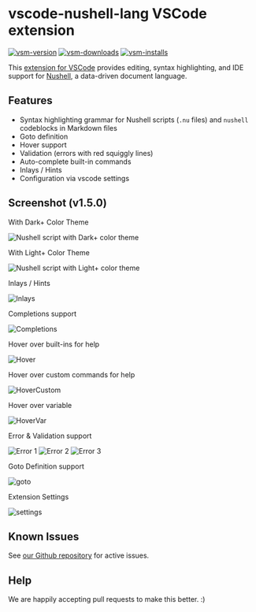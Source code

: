 # vscode-nushell-lang VSCode extension

[![vsm-version](https://img.shields.io/visual-studio-marketplace/v/TheNuProjectContributors.vscode-nushell-lang?style=flat-square&label=VS%20Marketplace&logo=visual-studio-code)](https://marketplace.visualstudio.com/items?itemName=TheNuProjectContributors.vscode-nushell-lang)
[![vsm-downloads](https://img.shields.io/visual-studio-marketplace/d/TheNuProjectContributors.vscode-nushell-lang?style=flat-square&label=downloads&logo=visual-studio-code)](https://marketplace.visualstudio.com/items?itemName=TheNuProjectContributors.vscode-nushell-lang)
[![vsm-installs](https://img.shields.io/visual-studio-marketplace/i/TheNuProjectContributors.vscode-nushell-lang?style=flat-square&label=installs&logo=visual-studio-code)](https://marketplace.visualstudio.com/items?itemName=TheNuProjectContributors.vscode-nushell-lang)

This [extension for VSCode](https://marketplace.visualstudio.com/items?itemName=TheNuProjectContributors.vscode-nushell-lang) provides editing, syntax highlighting, and IDE support for [Nushell](http://nushell.sh), a data-driven document language.

## Features

- Syntax highlighting grammar for Nushell scripts (`.nu` files) and ``nushell`` codeblocks in Markdown files
- Goto definition
- Hover support
- Validation (errors with red squiggly lines)
- Auto-complete built-in commands
- Inlays / Hints
- Configuration via vscode settings

## Screenshot (v1.5.0)

With Dark+ Color Theme

![Nushell script with Dark+ color theme](https://raw.githubusercontent.com/nushell/vscode-nushell-lang/main/assets/150-dark.png)

With Light+ Color Theme

![Nushell script with Light+ color theme](https://raw.githubusercontent.com/nushell/vscode-nushell-lang/main/assets/150-light.png)

Inlays / Hints

![Inlays](https://raw.githubusercontent.com/nushell/vscode-nushell-lang/main/assets/150-inlays.png)

Completions support

![Completions](https://raw.githubusercontent.com/nushell/vscode-nushell-lang/main/assets/150-completions.png)

Hover over built-ins for help

![Hover](https://raw.githubusercontent.com/nushell/vscode-nushell-lang/main/assets/150-hover-builtin.png)

Hover over custom commands for help

![HoverCustom](https://raw.githubusercontent.com/nushell/vscode-nushell-lang/main/assets/150-hover-custom.png)

Hover over variable

![HoverVar](https://raw.githubusercontent.com/nushell/vscode-nushell-lang/main/assets/150-hover-var.png)

Error & Validation support

![Error 1](https://raw.githubusercontent.com/nushell/vscode-nushell-lang/main/assets/150-error1.png)
![Error 2](https://raw.githubusercontent.com/nushell/vscode-nushell-lang/main/assets/150-error2.png)
![Error 3](https://raw.githubusercontent.com/nushell/vscode-nushell-lang/main/assets/150-error3.png)

Goto Definition support

![goto](https://raw.githubusercontent.com/nushell/vscode-nushell-lang/main/assets/150-goto-def.png)

Extension Settings

![settings](https://raw.githubusercontent.com/nushell/vscode-nushell-lang/main/assets/150-ext-settings.png)

## Known Issues

See [our Github repository](https://github.com/nushell/vscode-nushell-lang/issues) for active issues.

## Help

We are happily accepting pull requests to make this better. :)
